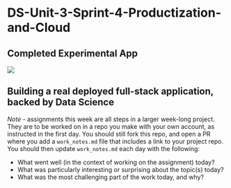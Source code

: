 # DS-Unit-3-Sprint-4-Productization-and-Cloud

## Completed Experimental App
<img src="https://github.com/extrajp2014/DS-Unit-3-Sprint-4-Productization-and-Cloud/blob/master/Final_Product.png">

Building a real deployed full-stack application, backed by Data Science
--------------------

*Note* - assignments this week are all steps in a larger week-long project. They
are to be worked on in a repo you make with your own account, as instructed in
the first day. You should still fork this repo, and open a PR where you add a
`work_notes.md` file that includes a link to your project repo. You should then
update `work_notes.md` each day with the following:

- What went well (in the context of working on the assignment) today?
- What was particularly interesting or surprising about the topic(s) today?
- What was the most challenging part of the work today, and why?


